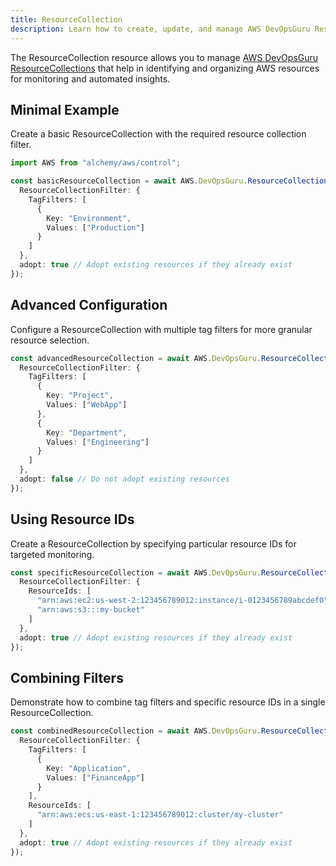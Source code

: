 ```yaml
---
title: ResourceCollection
description: Learn how to create, update, and manage AWS DevOpsGuru ResourceCollections using Alchemy Cloud Control.
---
```



The ResourceCollection resource allows you to manage [AWS DevOpsGuru ResourceCollections](https://docs.aws.amazon.com/devopsguru/latest/userguide/) that help in identifying and organizing AWS resources for monitoring and automated insights.

## Minimal Example

Create a basic ResourceCollection with the required resource collection filter.

```ts
import AWS from "alchemy/aws/control";

const basicResourceCollection = await AWS.DevOpsGuru.ResourceCollection("basicResourceCollection", {
  ResourceCollectionFilter: {
    TagFilters: [
      {
        Key: "Environment",
        Values: ["Production"]
      }
    ]
  },
  adopt: true // Adopt existing resources if they already exist
});
```

## Advanced Configuration

Configure a ResourceCollection with multiple tag filters for more granular resource selection.

```ts
const advancedResourceCollection = await AWS.DevOpsGuru.ResourceCollection("advancedResourceCollection", {
  ResourceCollectionFilter: {
    TagFilters: [
      {
        Key: "Project",
        Values: ["WebApp"]
      },
      {
        Key: "Department",
        Values: ["Engineering"]
      }
    ]
  },
  adopt: false // Do not adopt existing resources
});
```

## Using Resource IDs

Create a ResourceCollection by specifying particular resource IDs for targeted monitoring.

```ts
const specificResourceCollection = await AWS.DevOpsGuru.ResourceCollection("specificResourceCollection", {
  ResourceCollectionFilter: {
    ResourceIds: [
      "arn:aws:ec2:us-west-2:123456789012:instance/i-0123456789abcdef0",
      "arn:aws:s3:::my-bucket"
    ]
  },
  adopt: true // Adopt existing resources if they already exist
});
```

## Combining Filters

Demonstrate how to combine tag filters and specific resource IDs in a single ResourceCollection.

```ts
const combinedResourceCollection = await AWS.DevOpsGuru.ResourceCollection("combinedResourceCollection", {
  ResourceCollectionFilter: {
    TagFilters: [
      {
        Key: "Application",
        Values: ["FinanceApp"]
      }
    ],
    ResourceIds: [
      "arn:aws:ecs:us-east-1:123456789012:cluster/my-cluster"
    ]
  },
  adopt: true // Adopt existing resources if they already exist
});
```
